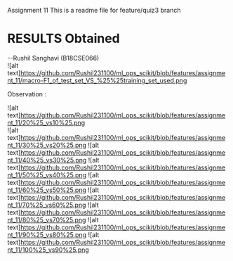 Assignment 11
This is a readme file for feature/quiz3 branch

# RESULTS Obtained
--Rushil Sanghavi (B18CSE066)  
![alt text]https://github.com/Rushil231100/ml_ops_scikit/blob/features/assignment_11/macro-F1_of_test_set_VS_%25%25training_set_used.png

Observation :   

![alt text]https://github.com/Rushil231100/ml_ops_scikit/blob/features/assignment_11/20%25_vs10%25.png  
![alt text]https://github.com/Rushil231100/ml_ops_scikit/blob/features/assignment_11/30%25_vs20%25.png
![alt text]https://github.com/Rushil231100/ml_ops_scikit/blob/features/assignment_11/40%25_vs30%25.png
![alt text]https://github.com/Rushil231100/ml_ops_scikit/blob/features/assignment_11/50%25_vs40%25.png
![alt text]https://github.com/Rushil231100/ml_ops_scikit/blob/features/assignment_11/60%25_vs50%25.png
![alt text]https://github.com/Rushil231100/ml_ops_scikit/blob/features/assignment_11/70%25_vs60%25.png
![alt text]https://github.com/Rushil231100/ml_ops_scikit/blob/features/assignment_11/80%25_vs70%25.png
![alt text]https://github.com/Rushil231100/ml_ops_scikit/blob/features/assignment_11/90%25_vs80%25.png
![alt text]https://github.com/Rushil231100/ml_ops_scikit/blob/features/assignment_11/100%25_vs90%25.png


  

